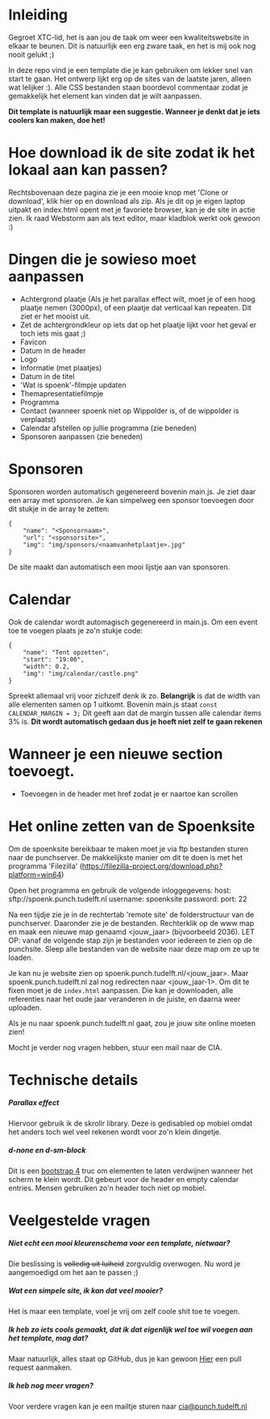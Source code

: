 # Inleiding
Gegroet XTC-lid, het is aan jou de taak om weer een kwaliteitswebsite in elkaar te beunen.
Dit is natuurlijk een erg zware taak, en het is mij ook nog nooit gelukt ;)

In deze repo vind je een template die je kan gebruiken om lekker snel van start te gaan.
Het ontwerp lijkt erg op de sites van de laatste jaren, alleen wat lelijker :).
Alle CSS bestanden staan boordevol commentaar zodat je gemakkelijk het element kan vinden dat je wilt aanpassen.

**Dit template is natuurlijk maar een suggestie. Wanneer je denkt dat je iets coolers kan maken, doe het!**

# Hoe download ik de site zodat ik het lokaal aan kan passen?
Rechtsbovenaan deze pagina zie je een mooie knop met 'Clone or download', klik hier op en download als zip.
Als je dit op je eigen laptop uitpakt en index.html opent met je favoriete browser, kan je de site in actie zien.
Ik raad Webstorm aan als text editor, maar kladblok werkt ook gewoon :)

# Dingen die je sowieso moet aanpassen
- Achtergrond plaatje (Als je het parallax effect wilt, moet je of een hoog plaatje nemen (3000px), of een plaatje dat verticaal kan repeaten. Dit ziet er het mooist uit.
- Zet de achtergrondkleur op iets dat op het plaatje lijkt voor het geval er toch iets mis gaat ;)
- Favicon
- Datum in de header
- Logo
- Informatie (met plaatjes)
- Datum in de titel
- 'Wat is spoenk'-filmpje updaten
- Themapresentatiefilmpje
- Programma
- Contact (wanneer spoenk niet op Wippolder is, of de wippolder is verplaatst)
- Calendar afstellen op jullie programma (zie beneden)
- Sponsoren aanpassen (zie beneden)

# Sponsoren
Sponsoren worden automatisch gegenereerd bovenin main.js. Je ziet daar een array met sponsoren.
Je kan simpelweg een sponsor toevoegen door dit stukje in de array te zetten:
```
{
    "name": "<Sponsornaam>",
    "url": "<sponsorsite>",
    "img": "img/sponsors/<naamvanhetplaatje>.jpg"
}
```
De site maakt dan automatisch een mooi lijstje aan van sponsoren.

# Calendar
Ook de calendar wordt automagisch gegenereerd in main.js. Om een event toe te voegen plaats je zo'n stukje code:
```
{
    "name": "Tent opzetten",
    "start": "19:00",
    "width": 0.2,
    "img": "img/calendar/castle.png"
}
```
Spreekt allemaal vrij voor zichzelf denk ik zo. **Belangrijk** is dat de width van alle elementen samen op 1 uitkomt.
Bovenin main.js staat `const CALENDAR_MARGIN = 3;` Dit geeft aan dat de margin tussen alle calendar items 3% is. **Dit wordt automatisch gedaan dus je hoeft niet zelf te gaan rekenen**


# Wanneer je een nieuwe section toevoegt.
- Toevoegen in de header met href zodat je er naartoe kan scrollen

# Het online zetten van de Spoenksite

Om de spoenksite bereikbaar te maken moet je via ftp bestanden sturen naar de punchserver. De makkelijkste manier om dit te doen is met het programma 'Filezilla' (https://filezilla-project.org/download.php?platform=win64)

Open het programma en gebruik de volgende inloggegevens:
host: sftp://spoenk.punch.tudelft.nl
username: spoenksite
password: <kijk in het agg of vraag de cia>
port: 22

Na een tijdje zie je in de rechtertab 'remote site' de folderstructuur van de punchserver. Daaronder zie je de bestanden.
Rechterklik op de www map en maak een nieuwe map genaamd <jouw_jaar> (bijvoorbeeld 2036).
LET OP: vanaf de volgende stap zijn je bestanden voor iedereen te zien op de punchsite. 
Sleep alle bestanden van de website naar deze map om ze up te loaden. 

Je kan nu je website zien op spoenk.punch.tudelft.nl/<jouw_jaar>. Maar spoenk.punch.tudelft.nl zal nog redirecten naar <jouw_jaar-1>. Om dit te fixen moet je de `index.html` aanpassen. Die kan je downloaden, alle referenties naar het oude jaar veranderen in de juiste, en daarna weer uploaden.

Als je nu naar spoenk.punch.tudelft.nl gaat, zou je jouw site online moeten zien!

Mocht je verder nog vragen hebben, stuur een mail naar de CIA.

# Technische details
##### Parallax effect
Hiervoor gebruik ik de skrollr library. Deze is gedisabled op mobiel omdat het anders toch wel veel rekenen wordt voor zo'n klein dingetje.

##### d-none en d-sm-block
Dit is een [bootstrap 4](https://getbootstrap.com/docs/4.0/utilities/display/) truc om elementen te laten verdwijnen wanneer het scherm te klein wordt.
Dit gebeurt voor de header en empty calendar entries. Mensen gebruiken zo'n header toch niet op mobiel.
# Veelgestelde vragen

##### Niet echt een mooi kleurenschema voor een template, nietwaar?
Die beslissing is ~~volledig uit luiheid~~ zorgvuldig overwogen. Nu word je aangemoedigd om het aan te passen ;)
##### Wat een simpele site, ik kan dat veel mooier?
Het is maar een template, voel je vrij om zelf coole shit toe te voegen.

##### Ik heb zo iets cools gemaakt, dat ik dat eigenlijk wel toe wil voegen aan het template, mag dat?
Maar natuurlijk, alles staat op GitHub, dus je kan gewoon [Hier](https://github.com/Ishadijcks/Spoenksite) een pull request aanmaken.

##### Ik heb nog meer vragen?
Voor verdere vragen kan je een mailtje sturen naar cia@punch.tudelft.nl
